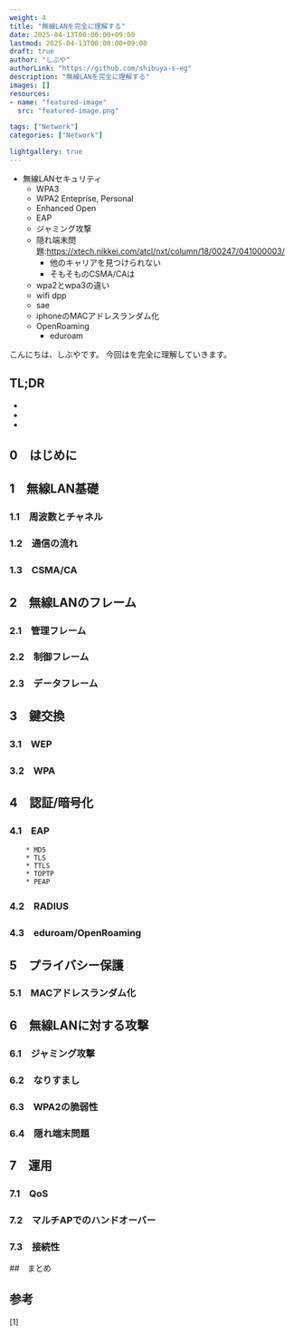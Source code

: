 ```yaml
---
weight: 4
title: "無線LANを完全に理解する"
date: 2025-04-13T00:00:00+09:00
lastmod: 2025-04-13T00:00:00+09:00
draft: true
author: "しぶや"
authorLink: "https://github.com/shibuya-s-eg"
description: "無線LANを完全に理解する"
images: []
resources:
- name: "featured-image"
  src: "featured-image.png"

tags: ["Network"]
categories: ["Network"]

lightgallery: true
---
```


<!--
Todo:
- TLDR

-->
* 無線LANセキュリティ
    * WPA3
    * WPA2 Enteprise, Personal
    * Enhanced Open
    * EAP
   * ジャミング攻撃
    * 隠れ端末問題:https://xtech.nikkei.com/atcl/nxt/column/18/00247/041000003/
        * 他のキャリアを見つけられない
        * そもそものCSMA/CAは
    * wpa2とwpa3の違い
    * wifi dpp
    * sae
    * iphoneのMACアドレスランダム化
    * OpenRoaming
        * eduroam


こんにちは、しぶやです。
今回はを完全に理解していきます。


## TL;DR

*
*
*

## 0　はじめに

## 1　無線LAN基礎

### 1.1　周波数とチャネル

### 1.2　通信の流れ

### 1.3　CSMA/CA

## 2　無線LANのフレーム

### 2.1　管理フレーム
### 2.2　制御フレーム
### 2.3　データフレーム

## 3　鍵交換

### 3.1　WEP

### 3.2　WPA

## 4　認証/暗号化

### 4.1　EAP

        * MD5
        * TLS
        * TTLS
        * TOPTP
        * PEAP


### 4.2　RADIUS
### 4.3　eduroam/OpenRoaming

## 5　プライバシー保護

### 5.1　MACアドレスランダム化

## 6　無線LANに対する攻撃

### 6.1　ジャミング攻撃

### 6.2　なりすまし

### 6.3　WPA2の脆弱性

### 6.4　隠れ端末問題


## 7　運用

### 7.1　QoS
### 7.2　マルチAPでのハンドオーバー
### 7.3　接続性

##　まとめ

## 参考

[1] []()
